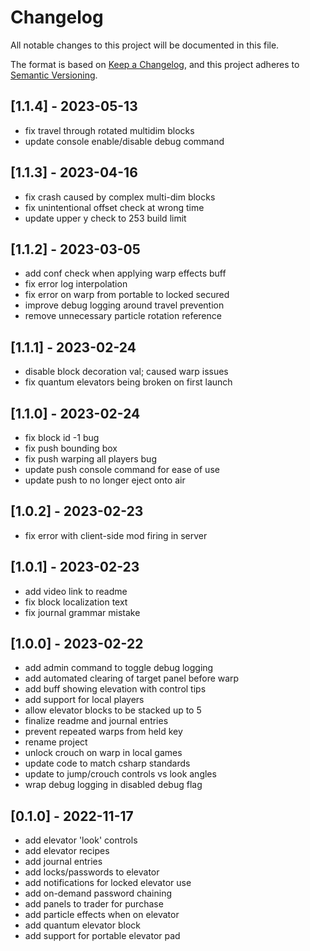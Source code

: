 # Changelog

All notable changes to this project will be documented in this file.

The format is based on [Keep a Changelog](https://keepachangelog.com/en/1.0.0/),
and this project adheres to [Semantic Versioning](https://semver.org/spec/v2.0.0.html).

## [1.1.4] - 2023-05-13

- fix travel through rotated multidim blocks
- update console enable/disable debug command

## [1.1.3] - 2023-04-16

- fix crash caused by complex multi-dim blocks
- fix unintentional offset check at wrong time
- update upper y check to 253 build limit

## [1.1.2] - 2023-03-05

- add conf check when applying warp effects buff
- fix error log interpolation
- fix error on warp from portable to locked secured
- improve debug logging around travel prevention
- remove unnecessary particle rotation reference

## [1.1.1] - 2023-02-24

- disable block decoration val; caused warp issues
- fix quantum elevators being broken on first launch

## [1.1.0] - 2023-02-24

- fix block id -1 bug
- fix push bounding box
- fix push warping all players bug
- update push console command for ease of use
- update push to no longer eject onto air

## [1.0.2] - 2023-02-23

- fix error with client-side mod firing in server

## [1.0.1] - 2023-02-23

- add video link to readme
- fix block localization text
- fix journal grammar mistake

## [1.0.0] - 2023-02-22

- add admin command to toggle debug logging
- add automated clearing of target panel before warp
- add buff showing elevation with control tips
- add support for local players
- allow elevator blocks to be stacked up to 5
- finalize readme and journal entries
- prevent repeated warps from held key
- rename project
- unlock crouch on warp in local games
- update code to match csharp standards
- update to jump/crouch controls vs look angles
- wrap debug logging in disabled debug flag

## [0.1.0] - 2022-11-17

- add elevator 'look' controls
- add elevator recipes
- add journal entries
- add locks/passwords to elevator
- add notifications for locked elevator use
- add on-demand password chaining
- add panels to trader for purchase
- add particle effects when on elevator
- add quantum elevator block
- add support for portable elevator pad
